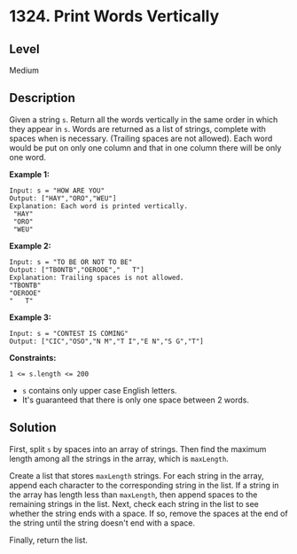 # 1324. Print Words Vertically
## Level
Medium

## Description
Given a string `s`. Return all the words vertically in the same order in which they appear in `s`.
Words are returned as a list of strings, complete with spaces when is necessary. (Trailing spaces are not allowed).
Each word would be put on only one column and that in one column there will be only one word.

**Example 1:**
```
Input: s = "HOW ARE YOU"
Output: ["HAY","ORO","WEU"]
Explanation: Each word is printed vertically. 
 "HAY"
 "ORO"
 "WEU"
```
**Example 2:**
```
Input: s = "TO BE OR NOT TO BE"
Output: ["TBONTB","OEROOE","   T"]
Explanation: Trailing spaces is not allowed. 
"TBONTB"
"OEROOE"
"   T"
```
**Example 3:**
```
Input: s = "CONTEST IS COMING"
Output: ["CIC","OSO","N M","T I","E N","S G","T"]
```

**Constraints:**

`1 <= s.length <= 200`
* `s` contains only upper case English letters.
* It's guaranteed that there is only one space between 2 words.

## Solution
First, split `s` by spaces into an array of strings. Then find the maximum length among all the strings in the array, which is `maxLength`.

Create a list that stores `maxLength` strings. For each string in the array, append each character to the corresponding string in the list. If a string in the array has length less than `maxLength`, then append spaces to the remaining strings in the list. Next, check each string in the list to see whether the string ends with a space. If so, remove the spaces at the end of the string until the string doesn't end with a space.

Finally, return the list.
